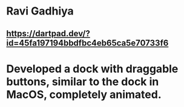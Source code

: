# Ravi Gadhiya
## https://dartpad.dev/?id=45fa197194bbdfbc4eb65ca5e70733f6

# Developed a dock with draggable buttons, similar to the dock in MacOS, completely animated.


